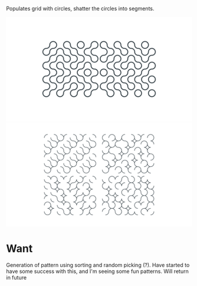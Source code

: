 Populates grid with circles, shatter the circles into segments.

![Pattern](01_pattern_circle_01.png)
![Pattern2](01_pattern_circle_03-01.png)

# Want

Generation of pattern using sorting and random picking (?). Have started to have some success with this, and I'm seeing some fun patterns. Will return in future
